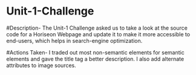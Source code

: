 # Unit-1-Challenge
#Description- The Unit-1 Challenge asked us to take a look at the source code for a Horiseon Webpage and update it to make it more accessible to end-users, which helps in search-engine optimization.

#Actions Taken- I traded out most non-semantic elements for semantic elements and gave the title tag a better description. I also add alternate attributes to image sources.